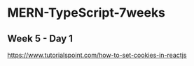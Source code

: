 # MERN-TypeScript-7weeks

## Week 5 - Day 1





https://www.tutorialspoint.com/how-to-set-cookies-in-reactjs